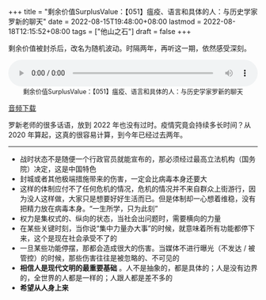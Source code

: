 +++
title = "剩余价值SurplusValue：【051】瘟疫、语言和具体的人：与历史学家罗新的聊天"
date = 2022-08-15T19:48:00+08:00
lastmod = 2022-08-18T12:15:52+08:00
tags = ["他山之石"]
draft = false
+++

剩余价值被封杀后，改名为随机波动。时隔两年，再听这一期，依然感受深刻。

<figure style="margin: 0;">
  <audio controls src="https://r2.tianheg.workers.dev/surplus-value-051.mp3" style="width: 100%;">Your browser does not support the <code>audio</code> element.</audio>
  <figcaption style="color: var(--color-contrast-medium); text-align: center; font-size: 90%;">剩余价值SurplusValue：【051】瘟疫、语言和具体的人：与历史学家罗新的聊天</figcaption>
</figure>

<a style="word-break: keep-all;" href="https://r2.tianheg.workers.dev/surplus-value-051.mp3" download="剩余价值SurplusValue：【051】瘟疫、语言和具体的人：与历史学家罗新的聊天.mp3">音频下载</a>

罗新老师的很多话语，放到 2022 年也没有过时。疫情究竟会持续多长时间？从 2020 年算起，这真的很容易计算，到今年已经过去两年。

---

-   战时状态不是随便一个行政官员就能宣布的，那必须经过最高立法机构（国务院）决定，这是中国特色
-   封城或者其他极端措施带来的伤害，一定会比病毒本身还要大
-   这样的体制应付不了任何危机的情况，危机的情况并不来自群众上街游行，因为没人这样做，大家只是想要好好生活而已。但是体制却一心想着维稳，没有把精力放在病毒本身。“一生所学，只为此刻”
-   权力是集权式的、纵向的状态，当社会出问题时，需要横向的力量
-   在某些关键时刻，当你说“集中力量办大事”的时候，就意味着所有功能都停下来，这个是现在社会承受不了的
-   一旦某些功能停摆，那都会造成很大的伤害。当媒体不进行曝光（不发达 / 被管控）的时候，那些伤害往往是被忽略的、不可见的
-   **相信人是现代文明的最重要基础** 。人不是抽象的，都是具体的；人是没有边界的，全世界的人都是一样的；人跟人都是差不多的
-   **希望从人身上来**